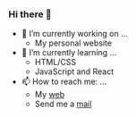 ### Hi there 👋

- 🔭 I’m currently working on ...
  - My personal website
- 🌱 I’m currently learning ...
  - HTML/CSS 
  - JavaScript and React
- 📫 How to reach me: ...
  - My [web](https://rubenmate.com)
  - Send me a [mail](mailto:contacto@rubenmate.com)
  <!--
      **rubenmate/rubenmate** is a ✨ _special_ ✨ repository because its `README.md` (this file) appears on your GitHub profile.

Here are some ideas to get you started:

- 🔭 I’m currently working on ...
- 🌱 I’m currently learning ...
- 👯 I’m looking to collaborate on ...
- 🤔 I’m looking for help with ...
- 💬 Ask me about ...
- 📫 How to reach me: ...
- 😄 Pronouns: ...
- ⚡ Fun fact: ...
  -->
